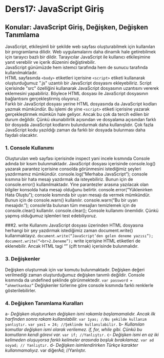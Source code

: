 # Ders17: JavaScript Giriş  
## Konular: JavaScript Giriş, Değişken, Değişken Tanımlama  
JavaScript, etkileşimli bir şekilde web sayfası oluşturabilmek için kullanılan bir programlama dilidir. Web uygulamalarını daha dinamik hale getirebilmek için tarayıcı bazlı bir dildir. Tarayıcılar JavaScript ile kullanıcı etkileşimine yanıt verebilir ve içerik düzenini değiştirebilir.   
JavaScript günümüzde hem istemci tarafında hem de sunucu tarafında kullanılmaktadır.  
HTML sayfasında `<body>` etiketleri içerisine `<script>` etiketi kullanarak oluşturduğumuz ".js" uzantılı bir JavaScript dosyasını ekleyebiliriz. Script içerisinde "src" özelliğini kullanarak JavaScript dosyasının uzantısını vererek eklemesini yapabiliriz. Böylece HTML dosyası ile JavaScript dosyasının bağlantısını gerçekleştirmiş oluyoruz.  
Farklı bir JavaScript dosyası yerine HTML dosyasında da JavaScript kodları yazmak mümkündür. Bu işlemi de yine `<script>` etiketi içerisine yazarak gerçekleştirmek mümkün hale geliyor. Ancak bu çok da tercih edilen bir durum değildir. Çünkü okunabilirlik açısından ve dosyalama açısından farklı bir dosyada JavaScript kodlarını bulundurmak daha kullanışlıdır. Çok fazla JavaScript kodu yazıldığı zaman da farklı bir dosyada bulunması daha faydalı olacaktır.  
### 1. Console Kullanımı
Oluşturulan web sayfası içerisinde inspect yani incele kısmında Console adında bir kısım bulunmaktadır. JavaScript dosyası içerisinde console.log() yazarak parantez içerisine consolda görünmesini istediğimiz şeyleri yazdırmamız mümkündür.
console.log(“Merhaba JavaScript”);
console kısmına bir hata mesajı yazdırmak da isteyebiliriz. Bunun için de console.error() kullanılmaktadır. Yine parantezler arasına yazılacak olan bilgiler konsolda hata mesajı olduğunu belirtir.
console.error(“Yüklenirken Hata Oluştu”);
console kısmında bir uyarı mesajı da vermek mümkündür. Bunun için de console.warn() kullanılır.
console.warn(“Bu bir uyarı mesajıdır.”);
console’da bulunan tüm mesajları temizlemek için de console.clear() kullanılır.
console.clear();
Console kullanımı önemlidir. Çünkü yapmış olduğumuz işlemleri test edebiliyoruz.

###2. write Kullanımı
JavaScript dosyası üzerinden HTML dosyasına herhangi bir şey yazdırmak istediğimiz zaman document.write() kullanmaktayız.
`document.write(“JavaScript’den gelen deneme yazısı”);`
`document.write(“<br>2.Deneme”);`
write içerişine HTML etiketleri de eklenebilir. Ancak HTML tagi “” (çift tırnak) içerisinde bulunmalıdır.

### 3. Değişkenler
Değişken oluşturmak için var komutu bulunmaktadır. Değişken değeri verilmediği zaman oluşturduğumuz değişken tanımlı değildir. Console kısmında da undefined şeklinde görünmektedir.
`var password = “ahmetkanbaz”`
Değişkenler türlerine göre console kısmında farklı renklerle gösterilebilirler.
### 4. Değişken Tanımlama Kuralları
a- <i>Değişken oluştururken değişken ismi rakamla başlamamalıdır. Ancak ilk harfinden sonra rakam kullanılabilir.</i>
`var 1yas; //Bu şekilde kullanım yanlıştır.`
`var yas1 = 24; //Şeklinde kullanılabilir.`
b- <i>Kullanılan komutlar değişken ismi olarak verilemez. if, for, while gibi. Çünkü bu komutların kendi görevi var.</i>
`var if; //Yanlıştır.`
c- <i>Değişken ismi en az iki kelimeden oluşuyorsa farklı kelimeler arasında boşluk bırakılamaz.</i>
`var ad soyad; // Yanlıştır.`
d- <i>Değişken isimlendirirken Türkçe karakter kullanmamalıyız.</i>
var diğerAd; //Yanlıştır.
